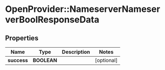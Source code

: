 # OpenProvider::NameserverNameserverBoolResponseData

## Properties
Name | Type | Description | Notes
------------ | ------------- | ------------- | -------------
**success** | **BOOLEAN** |  | [optional] 

